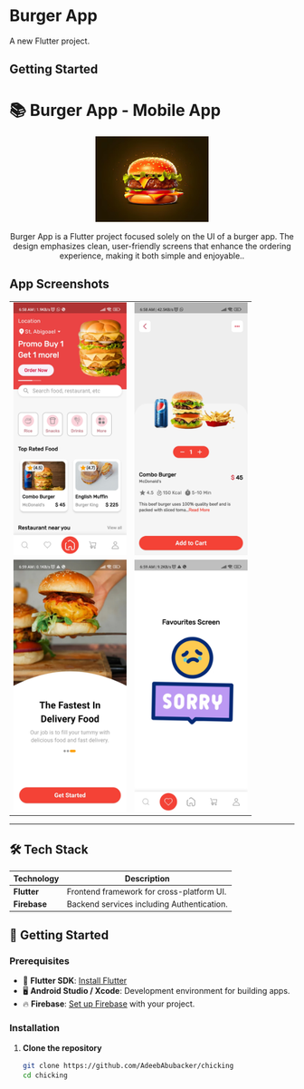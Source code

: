 # Burger App

A new Flutter project.

## Getting Started

# 📚 Burger App - Mobile App

<div align="center">
  <img src="https://github.com/AdeebAbubacker/chicking/blob/main/assets/logo/app%20logo.png" alt="SchoolConnect Logo" width="200"/>
  <p>Burger App is a Flutter project focused solely on the UI of a burger app. The design emphasizes clean, user-friendly screens that enhance the ordering experience, making it both simple and enjoyable..</p>
</div>

## App Screenshots

<div align="center">
  <table>
    <tr>
      <td>
        <img src="https://github.com/AdeebAbubacker/chicking/blob/main/assets/common/1000204983.jpg" alt="Screen 1" width="200"/>
      </td>
      <td>
        <img src="https://github.com/AdeebAbubacker/chicking/blob/main/assets/common/1000204984.jpg" alt="Screen 2" width="200"/>
      </td>
    </tr>
    <tr>
      <td>
        <img src="https://github.com/AdeebAbubacker/chicking/blob/main/assets/common/1000204985.jpg" alt="Screen 3" width="200"/>
      </td>
      <td>
        <img src="https://github.com/AdeebAbubacker/chicking/blob/main/assets/common/1000204986.jpg" alt="Screen 4" width="200"/>
      </td>
    </tr>
  </table>
</div>

---

## 🛠️ Tech Stack

| Technology    | Description                                    |
| ------------- | ---------------------------------------------- |
| **Flutter**   | Frontend framework for cross-platform UI.      |
| **Firebase**  | Backend services including Authentication.     |


## 🚀 Getting Started

### Prerequisites

- 📱 **Flutter SDK**: [Install Flutter](https://flutter.dev/docs/get-started/install)
- 🖥️ **Android Studio / Xcode**: Development environment for building apps.
- 🔥 **Firebase**: [Set up Firebase](https://firebase.google.com/docs/flutter/setup) with your project.

### Installation

1. **Clone the repository**

   ```bash
   git clone https://github.com/AdeebAbubacker/chicking
   cd chicking

   ```

